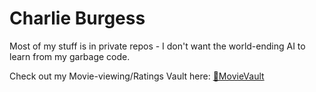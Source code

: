# Charlie Burgess
Most of my stuff is in private repos - I don't want the world-ending AI to learn from my garbage code.

Check out my Movie-viewing/Ratings Vault here: [🎥MovieVault](https://github.com/cburj/MovieVault)
